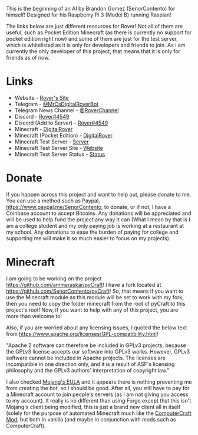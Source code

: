 This is the beginning of an AI by Brandon Gomez (SenorContento) for himself! Designed for his Raspberry Pi 3 (Model B) running Raspian!

The links below are just different resources for Rover! Not all of them are useful, such as Pocket Edition Minecraft (as there is currently no support for pocket edition right now) and some of them are just for the test server, which is whitelisted as it is only for developers and friends to join. As I am currently the only developer of this project, that means that it is only for friends as of now.

# Links

* Website - [Rover's Site](https://rover.senorcontento.com/)
* Telegram - [@MrCsDigitalRoverBot](https://t.me/MrCsDigitalRoverBot)
* Telegram News Channel - [@RoverChannel](https://t.me/RoverChannel)
* Discord - [Rover#4549](https://discordapp.com/channels/@me/314885235495927808)
* Discord (Add to Server) - [Rover#4549](https://brandons.site/roverDiscord)
* Minecraft - [DigitalRover](https://namemc.com/profile/aac15086-9b8f-4fb6-bb33-ff27cae2d873)
* Minecraft (Pocket Edition) - [DigitalRover](https://account.xbox.com/en-us/Profile?gamerTag=DigitalRover)
* Minecraft Test Server - [Server](http://play.minecraft.senorcontento.com:25565/)
* Minecraft Test Server Site - [Website](https://minecraft.senorcontento.com/)
* Minecraft Test Server Status - [Status](https://mcserverstatus.com/viewserver/33931)

# Donate

If you happen across this project and want to help out, please donate to me. You can use a method such as Paypal, https://www.paypal.me/SenorContento, to donate, or if not, I have a Coinbase account to accept Bitcoins. Any donations will be appreciated and will be used to help fund the project any way it can (What I mean by that is I am a college student and my only paying job is working at a restaurant at my school. Any donations to ease the burden of paying for college and supporting me will make it so much easier to focus on my projects).

# Minecraft

I am going to be working on the project https://github.com/ammaraskar/pyCraft! I have a fork located at https://github.com/SenorContento/pyCraft! So, that means if you want to use the Minecraft module as this module will be set to work with my fork, then you need to copy the folder minecraft from the root of pyCraft to this project's root! Now, if you want to help with any of this project, you are more than welcome to!

Also, if you are worried about any licensing issues, I quoted the below text from https://www.apache.org/licenses/GPL-compatibility.html!

"Apache 2 software can therefore be included in GPLv3 projects, because the GPLv3 license accepts our software into GPLv3 works. However, GPLv3 software cannot be included in Apache projects. The licenses are incompatible in one direction only, and it is a result of ASF's licensing philosophy and the GPLv3 authors' interpretation of copyright law."

I also checked [Mojang's EULA](https://account.mojang.com/documents/minecraft_eula) and it appears there is nothing preventing me from creating the bot, so I should be good. After all, you still have to pay for a Minecraft account to join people's servers (as I am not giving you access to my account). It really is no different than using Forge except that this isn't Mojang's client being modified, this is just a brand new client all in itself (solely for the purpose of automated Minecraft much like the [ComputerCraft Mod](https://github.com/dan200/ComputerCraft), but both in vanilla (and maybe in conjunction with mods such as ComputerCraft).
